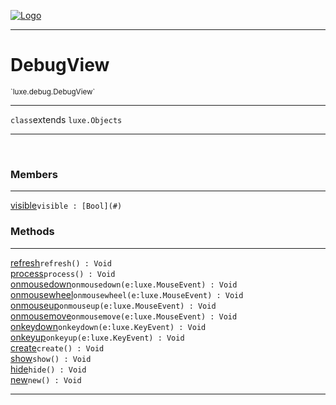 
[![Logo](../../../images/logo.png)](../../../api/index.html)

---



<h1>DebugView</h1>
<small>`luxe.debug.DebugView`</small>



---

`class`extends <code><span>luxe.Objects</span></code>

---

&nbsp;
&nbsp;



<h3>Members</h3> <hr/><span class="member apipage">
                <a name="visible"><a class="lift" href="#visible">visible</a></a><code class="signature apipage">visible : [Bool](#)</code><br/></span>
            <span class="small_desc_flat"></span>





<h3>Methods</h3> <hr/><span class="method apipage">
            <a name="refresh"><a class="lift" href="#refresh">refresh</a></a><code class="signature apipage">refresh() : Void</code><br/><span class="small_desc_flat"></span>
        </span>
    <span class="method apipage">
            <a name="process"><a class="lift" href="#process">process</a></a><code class="signature apipage">process() : Void</code><br/><span class="small_desc_flat"></span>
        </span>
    <span class="method apipage">
            <a name="onmousedown"><a class="lift" href="#onmousedown">onmousedown</a></a><code class="signature apipage">onmousedown(e:luxe.MouseEvent<span></span>) : Void</code><br/><span class="small_desc_flat"></span>
        </span>
    <span class="method apipage">
            <a name="onmousewheel"><a class="lift" href="#onmousewheel">onmousewheel</a></a><code class="signature apipage">onmousewheel(e:luxe.MouseEvent<span></span>) : Void</code><br/><span class="small_desc_flat"></span>
        </span>
    <span class="method apipage">
            <a name="onmouseup"><a class="lift" href="#onmouseup">onmouseup</a></a><code class="signature apipage">onmouseup(e:luxe.MouseEvent<span></span>) : Void</code><br/><span class="small_desc_flat"></span>
        </span>
    <span class="method apipage">
            <a name="onmousemove"><a class="lift" href="#onmousemove">onmousemove</a></a><code class="signature apipage">onmousemove(e:luxe.MouseEvent<span></span>) : Void</code><br/><span class="small_desc_flat"></span>
        </span>
    <span class="method apipage">
            <a name="onkeydown"><a class="lift" href="#onkeydown">onkeydown</a></a><code class="signature apipage">onkeydown(e:luxe.KeyEvent<span></span>) : Void</code><br/><span class="small_desc_flat"></span>
        </span>
    <span class="method apipage">
            <a name="onkeyup"><a class="lift" href="#onkeyup">onkeyup</a></a><code class="signature apipage">onkeyup(e:luxe.KeyEvent<span></span>) : Void</code><br/><span class="small_desc_flat"></span>
        </span>
    <span class="method apipage">
            <a name="create"><a class="lift" href="#create">create</a></a><code class="signature apipage">create() : Void</code><br/><span class="small_desc_flat"></span>
        </span>
    <span class="method apipage">
            <a name="show"><a class="lift" href="#show">show</a></a><code class="signature apipage">show() : Void</code><br/><span class="small_desc_flat"></span>
        </span>
    <span class="method apipage">
            <a name="hide"><a class="lift" href="#hide">hide</a></a><code class="signature apipage">hide() : Void</code><br/><span class="small_desc_flat"></span>
        </span>
    <span class="method apipage">
            <a name="new"><a class="lift" href="#new">new</a></a><code class="signature apipage">new() : Void</code><br/><span class="small_desc_flat"></span>
        </span>
    





---

&nbsp;
&nbsp;
&nbsp;
&nbsp;